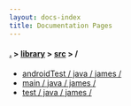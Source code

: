 ```yaml
---
layout: docs-index
title: Documentation Pages
---
```

#### [.](./../../index) > [library](./../index) > [src](./index) > **/**

- [androidTest / java / james / ](androidTest/java/james/)
- [main / java / james / ](main/java/james/)
- [test / java / james / ](test/java/james/)
